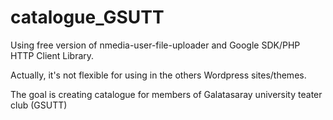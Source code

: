 catalogue_GSUTT
===============

Using free version of nmedia-user-file-uploader  and Google SDK/PHP HTTP Client Library.

Actually, it's not flexible for using in the others Wordpress sites/themes.

The goal is creating catalogue for members of Galatasaray university teater club (GSUTT) 

